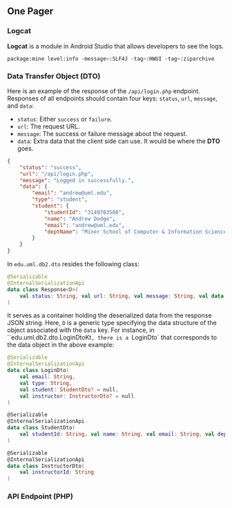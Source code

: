 ## One Pager

### Logcat

**Logcat** is a module in Android Studio that allows developers to see the logs.

```text
package:mine level:info -message~:SLF4J -tag~:HWUI -tag~:ziparchive
```

### Data Transfer Object (DTO)

Here is an example of the response of the `/api/login.php` endpoint. Responses of all endpoints should contain four keys: `status`, `url`, `message`, and `data`:

- `status`: Either `success` or `failure`.
- `url`: The request URL.
- `message`: The success or failure message about the request.
- `data`: Extra data that the client side can use. It would be where the **DTO** goes.

```json
{
    "status": "success",
    "url": "/api/login.php",
    "message": "Logged in successfully.",
    "data": {
        "email": "andrew@uml.edu",
        "type": "student",
        "student": {
            "studentId": "3149703500",
            "name": "Andrew Dodge",
            "email": "andrew@uml.edu",
            "deptName": "Miner School of Computer & Information Sciences"
        }
    }
}
```

In `edu.uml.db2.dto` resides the following class:

```kotlin
@Serializable
@InternalSerializationApi
data class Response<D>(
    val status: String, val url: String, val message: String, val data: D
)
```

It serves as a container holding the deserialized data from the response JSON string. Here, `D` is a generic type specifying the data structure of the object associated with the `data` key. For instance, in ``edu.uml.db2.dto.LoginDtoKt`, there is a `LoginDto` that corresponds to the data object in the above example:

```kotlin
@Serializable
@InternalSerializationApi
data class LoginDto(
    val email: String,
    val type: String,
    val student: StudentDto? = null,
    val instructor: InstructorDto? = null
)

@Serializable
@InternalSerializationApi
data class StudentDto(
    val studentId: String, val name: String, val email: String, val deptName: String
)

@Serializable
@InternalSerializationApi
data class InstructorDto(
    val instructorId: String
)
```

### API Endpoint (PHP)